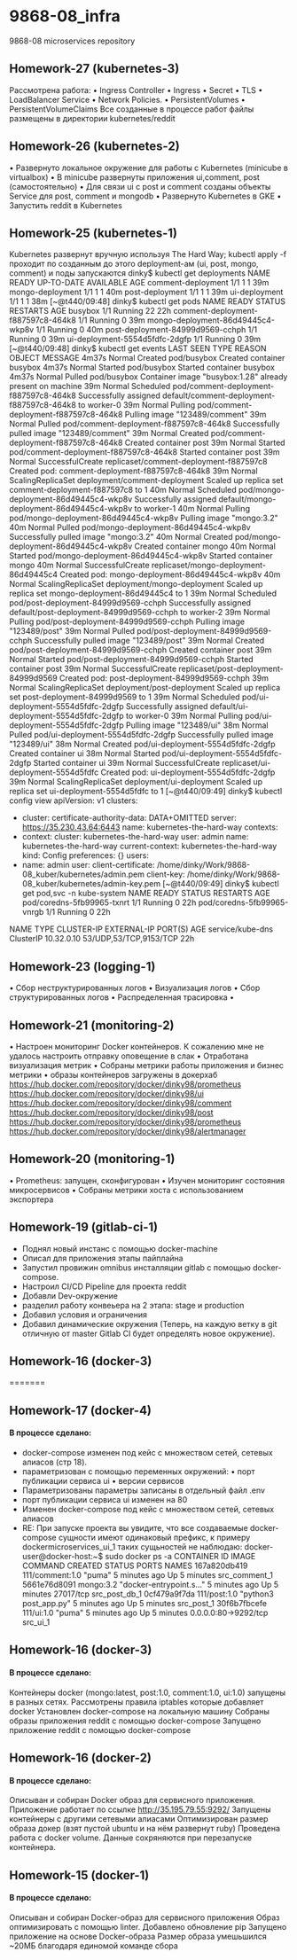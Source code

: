 # 9868-08_infra
9868-08 microservices repository

## Homework-27 (kubernetes-3)
Рассмотрена работа:
• Ingress Controller
• Ingress
• Secret
• TLS
• LoadBalancer Service
• Network Policies.
• PersistentVolumes
• PersistentVolumeClaims
Все созданные в процессе работ файлы размещены в директории kubernetes/reddit


## Homework-26 (kubernetes-2)
• Развернуто локальное окружение для работы с Kubernetes (minicube в virtualbox)
• В minicube развернуты приложения ui,comment, post (самостоятельно)
• Для связи ui с post и comment созданы объекты Service для post, comment и mongodb
• Развернуто Kubernetes в GKE
• Запустить reddit в Kubernetes

## Homework-25 (kubernetes-1)

Kubernetes развернут вручную используя The Hard Way;
kubectl apply -f <filename> проходит по созданным до этого deployment-ам (ui, post, mongo, comment) и поды запускаются
dinky$ kubectl get deployments
NAME                 READY   UP-TO-DATE   AVAILABLE   AGE
comment-deployment   1/1     1            1           39m
mongo-deployment     1/1     1            1           40m
post-deployment      1/1     1            1           39m
ui-deployment        1/1     1            1           38m
[~@t440/09:48]
dinky$ kubectl get pods
NAME                                 READY   STATUS    RESTARTS   AGE
busybox                              1/1     Running   22         22h
comment-deployment-f887597c8-464k8   1/1     Running   0          39m
mongo-deployment-86d49445c4-wkp8v    1/1     Running   0          40m
post-deployment-84999d9569-cchph     1/1     Running   0          39m
ui-deployment-5554d5fdfc-2dgfp       1/1     Running   0          39m
[~@t440/09:48]
dinky$ kubectl get events
LAST SEEN   TYPE     REASON              OBJECT                                    MESSAGE
4m37s       Normal   Created             pod/busybox                               Created container busybox
4m37s       Normal   Started             pod/busybox                               Started container busybox
4m37s       Normal   Pulled              pod/busybox                               Container image "busybox:1.28" already present on machine
39m         Normal   Scheduled           pod/comment-deployment-f887597c8-464k8    Successfully assigned default/comment-deployment-f887597c8-464k8 to worker-0
39m         Normal   Pulling             pod/comment-deployment-f887597c8-464k8    Pulling image "123489/comment"
39m         Normal   Pulled              pod/comment-deployment-f887597c8-464k8    Successfully pulled image "123489/comment"
39m         Normal   Created             pod/comment-deployment-f887597c8-464k8    Created container post
39m         Normal   Started             pod/comment-deployment-f887597c8-464k8    Started container post
39m         Normal   SuccessfulCreate    replicaset/comment-deployment-f887597c8   Created pod: comment-deployment-f887597c8-464k8
39m         Normal   ScalingReplicaSet   deployment/comment-deployment             Scaled up replica set comment-deployment-f887597c8 to 1
40m         Normal   Scheduled           pod/mongo-deployment-86d49445c4-wkp8v     Successfully assigned default/mongo-deployment-86d49445c4-wkp8v to worker-1
40m         Normal   Pulling             pod/mongo-deployment-86d49445c4-wkp8v     Pulling image "mongo:3.2"
40m         Normal   Pulled              pod/mongo-deployment-86d49445c4-wkp8v     Successfully pulled image "mongo:3.2"
40m         Normal   Created             pod/mongo-deployment-86d49445c4-wkp8v     Created container mongo
40m         Normal   Started             pod/mongo-deployment-86d49445c4-wkp8v     Started container mongo
40m         Normal   SuccessfulCreate    replicaset/mongo-deployment-86d49445c4    Created pod: mongo-deployment-86d49445c4-wkp8v
40m         Normal   ScalingReplicaSet   deployment/mongo-deployment               Scaled up replica set mongo-deployment-86d49445c4 to 1
39m         Normal   Scheduled           pod/post-deployment-84999d9569-cchph      Successfully assigned default/post-deployment-84999d9569-cchph to worker-2
39m         Normal   Pulling             pod/post-deployment-84999d9569-cchph      Pulling image "123489/post"
39m         Normal   Pulled              pod/post-deployment-84999d9569-cchph      Successfully pulled image "123489/post"
39m         Normal   Created             pod/post-deployment-84999d9569-cchph      Created container post
39m         Normal   Started             pod/post-deployment-84999d9569-cchph      Started container post
39m         Normal   SuccessfulCreate    replicaset/post-deployment-84999d9569     Created pod: post-deployment-84999d9569-cchph
39m         Normal   ScalingReplicaSet   deployment/post-deployment                Scaled up replica set post-deployment-84999d9569 to 1
39m         Normal   Scheduled           pod/ui-deployment-5554d5fdfc-2dgfp        Successfully assigned default/ui-deployment-5554d5fdfc-2dgfp to worker-0
39m         Normal   Pulling             pod/ui-deployment-5554d5fdfc-2dgfp        Pulling image "123489/ui"
38m         Normal   Pulled              pod/ui-deployment-5554d5fdfc-2dgfp        Successfully pulled image "123489/ui"
38m         Normal   Created             pod/ui-deployment-5554d5fdfc-2dgfp        Created container ui
38m         Normal   Started             pod/ui-deployment-5554d5fdfc-2dgfp        Started container ui
39m         Normal   SuccessfulCreate    replicaset/ui-deployment-5554d5fdfc       Created pod: ui-deployment-5554d5fdfc-2dgfp
39m         Normal   ScalingReplicaSet   deployment/ui-deployment                  Scaled up replica set ui-deployment-5554d5fdfc to 1
[~@t440/09:49]
dinky$ kubectl config view
apiVersion: v1
clusters:
- cluster:
    certificate-authority-data: DATA+OMITTED
    server: https://35.230.43.64:6443
  name: kubernetes-the-hard-way
contexts:
- context:
    cluster: kubernetes-the-hard-way
    user: admin
  name: kubernetes-the-hard-way
current-context: kubernetes-the-hard-way
kind: Config
preferences: {}
users:
- name: admin
  user:
    client-certificate: /home/dinky/Work/9868-08_kuber/kubernetes/admin.pem
    client-key: /home/dinky/Work/9868-08_kuber/kubernetes/admin-key.pem
[~@t440/09:49]
dinky$ kubectl get pod,svc -n kube-system
NAME                         READY   STATUS    RESTARTS   AGE
pod/coredns-5fb99965-txnrt   1/1     Running   0          22h
pod/coredns-5fb99965-vnrgb   1/1     Running   0          22h

NAME               TYPE        CLUSTER-IP   EXTERNAL-IP   PORT(S)                  AGE
service/kube-dns   ClusterIP   10.32.0.10   <none>        53/UDP,53/TCP,9153/TCP   22h


## Homework-23 (logging-1)

• Сбор неструктурированных логов
• Визуализация логов
• Сбор структурированных логов
• Распределенная трасировка
• 



## Homework-21 (monitoring-2)

• Настроен мониторинг Docker контейнеров. К сожалению мне не удалось настроить отправку оповещение в слак
• Отработана визуализация метрик
• Собраны метрики работы приложения и бизнес метрики
• образы контейнеров загружены в докерхаб
https://hub.docker.com/repository/docker/dinky98/prometheus
https://hub.docker.com/repository/docker/dinky98/ui
https://hub.docker.com/repository/docker/dinky98/comment
https://hub.docker.com/repository/docker/dinky98/post
https://hub.docker.com/repository/docker/dinky98/prometheus
https://hub.docker.com/repository/docker/dinky98/alertmanager



## Homework-20 (monitoring-1)

•  Prometheus: запущен, сконфигурован
• Изучен мониторинг состояния микросервисов
• Собраны метрики хоста с использованием экспортера


## Homework-19 (gitlab-ci-1)

- Поднял новый инстанс с помощью docker-machine
- Описал для приложения этапы пайплайна
- Запустил провижин omnibus инсталляции gitlab с помощью docker-compose.
- Настроил CI/CD Pipeline для проекта reddit
- Добавли Dev-окружение
- разделил работу конвеьера на 2 этапа: stage и production
- Добавил условия и ограничения
- Добавил динамические окружения (Теперь, на каждую ветку в git отличную от master Gitlab CI будет определять новое окружение).



## Homework-16 (docker-3)
=======
## Homework-17 (docker-4)
#### В процессе сделано:
- docker-compose изменен под кейс с множеством сетей, сетевых алиасов (стр 18).
- параметризован с помощью переменных окружений:
• порт публикации сервиса ui
• версии сервисов
- Параметризованы параметры записаны в отдельный файл .env
- порт публикации сервиса ui изменен на 80
- Изменен docker-compose под кейс с множеством сетей, сетевых алиасов
- RE: При запуске проекта вы увидите, что все создаваемые docker-compose сущности имеют одинаковый префикс, к примеру dockermicroservices_ui_1
таких сущьностей не наблюдаю:
docker-user@docker-host:~$ sudo docker ps -a
CONTAINER ID        IMAGE               COMMAND                  CREATED             STATUS              PORTS                  NAMES
167a820db419        111/comment:1.0     "puma"                   5 minutes ago       Up 5 minutes                               src_comment_1
5661e76d8091        mongo:3.2           "docker-entrypoint.s…"   5 minutes ago       Up 5 minutes        27017/tcp              src_post_db_1
0cf479a9f7da        111/post:1.0        "python3 post_app.py"    5 minutes ago       Up 5 minutes                               src_post_1
30f6b7fbcefe        111/ui:1.0          "puma"                   5 minutes ago       Up 5 minutes        0.0.0.0:80->9292/tcp   src_ui_1




## Homework-16 (docker-3)
#### В процессе сделано:
Контейнеры docker (mongo:latest, post:1.0, comment:1.0, ui:1.0) запущены в разных сетях.
Рассмотрены правила iptables которые добавляет docker
Установлен docker-compose на локальную машину
Собраны образы приложения reddit с помощью docker-compose
Запущено приложение reddit с помощью docker-compose



## Homework-16 (docker-2)
#### В процессе сделано:
Описыван и собиран Docker образ для сервисного приложения.
Приложение работает по ссылке http://35.195.79.55:9292/
Запущены контейнеры с другими сетевыми алиасами
Оптимизирован размер образа докер (взят пустой ubuntu и на нём развернут ruby)
Проведена работа с docker volume. Данные сохряняются при перезапуске контейнера.


## Homework-15 (docker-1)
#### В процессе сделано:
Описыван и собиран Docker-образ для сервисного приложения
Образ оптимизировать с помощью linter. Добавлено обновление pip
Запущено приложение на основе Docker-образа
Размер образа умешьшился ~20МБ благодаря единомой команде сбора

